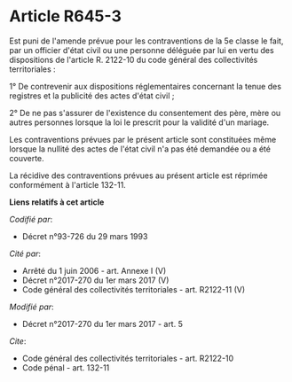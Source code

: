 # Article R645-3

Est puni de l'amende prévue pour les contraventions de la 5e classe le fait, par un officier d'état civil ou une personne
déléguée par lui en vertu des dispositions de l'article R. 2122-10 du code général des collectivités territoriales : 

1° De contrevenir aux dispositions réglementaires concernant la tenue des registres et la publicité des actes d'état civil ; 

2° De ne pas s'assurer de l'existence du consentement des père, mère ou autres personnes lorsque la loi le prescrit pour la
validité d'un mariage. 

Les contraventions prévues par le présent article sont constituées même lorsque la nullité des actes de l'état civil n'a pas
été demandée ou a été couverte. 

La récidive des contraventions prévues au présent article est réprimée conformément à l'article 132-11.

**Liens relatifs à cet article**

_Codifié par_:

  - Décret n°93-726 du 29 mars 1993

_Cité par_:

  - Arrêté du 1 juin 2006 - art. Annexe I (V)
  - Décret n°2017-270 du 1er mars 2017 (V)
  - Code général des collectivités territoriales - art. R2122-11 (V)

_Modifié par_:

  - Décret n°2017-270 du 1er mars 2017 - art. 5

_Cite_:

  - Code général des collectivités territoriales - art. R2122-10
  - Code pénal - art. 132-11
